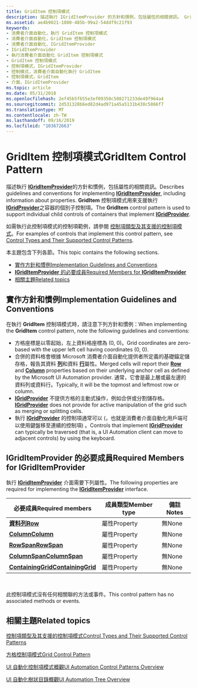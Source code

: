```yaml
---
title: GridItem 控制項模式
description: 描述執行 IGridItemProvider 的方針和慣例，包括屬性的相關資訊。 GridItem 控制項模式用來支援執行 IGridProvider 之容器的個別子控制項。
ms.assetid: ae4b9021-1800-485b-99a2-54ddf9c21f93
keywords:
- 消費者介面自動化，執行 GridItem 控制項模式
- 消費者介面自動化，GridItem 控制項模式
- 消費者介面自動化、IGridItemProvider
- IGridItemProvider
- 執行消費者介面自動化 GridItem 控制項模式
- GridItem 控制項模式
- 控制項模式，IGridItemProvider
- 控制模式，消費者介面自動化執行 GridItem
- 控制項模式，GridItem
- 介面，IGridItemProvider
ms.topic: article
ms.date: 05/31/2018
ms.openlocfilehash: 2ef45b5f655e3ef09350c508271233de49f964a4
ms.sourcegitcommit: 2d531328b6ed82d4ad971a45a5131b430c5866f7
ms.translationtype: MT
ms.contentlocale: zh-TW
ms.lasthandoff: 09/16/2019
ms.locfileid: "103672663"
---
```

# <a name="griditem-control-pattern"></a><span data-ttu-id="e087f-114">GridItem 控制項模式</span><span class="sxs-lookup"><span data-stu-id="e087f-114">GridItem Control Pattern</span></span>

<span data-ttu-id="e087f-115">描述執行 [**IGridItemProvider**](/windows/desktop/api/UIAutomationCore/nn-uiautomationcore-igriditemprovider)的方針和慣例，包括屬性的相關資訊。</span><span class="sxs-lookup"><span data-stu-id="e087f-115">Describes guidelines and conventions for implementing [**IGridItemProvider**](/windows/desktop/api/UIAutomationCore/nn-uiautomationcore-igriditemprovider), including information about properties.</span></span> <span data-ttu-id="e087f-116">**GridItem** 控制項模式用來支援執行 [**IGridProvider**](/windows/desktop/api/UIAutomationCore/nn-uiautomationcore-igridprovider)之容器的個別子控制項。</span><span class="sxs-lookup"><span data-stu-id="e087f-116">The **GridItem** control pattern is used to support individual child controls of containers that implement [**IGridProvider**](/windows/desktop/api/UIAutomationCore/nn-uiautomationcore-igridprovider).</span></span>

<span data-ttu-id="e087f-117">如需執行此控制項模式的控制項範例，請參閱 [控制項類型及其支援的控制項模式](uiauto-controlpatternmapping.md)。</span><span class="sxs-lookup"><span data-stu-id="e087f-117">For examples of controls that implement this control pattern, see [Control Types and Their Supported Control Patterns](uiauto-controlpatternmapping.md).</span></span>

<span data-ttu-id="e087f-118">本主題包含下列各節。</span><span class="sxs-lookup"><span data-stu-id="e087f-118">This topic contains the following sections.</span></span>

-   [<span data-ttu-id="e087f-119">實作方針和慣例</span><span class="sxs-lookup"><span data-stu-id="e087f-119">Implementation Guidelines and Conventions</span></span>](#implementation-guidelines-and-conventions)
-   [<span data-ttu-id="e087f-120">**IGridItemProvider** 的必要成員</span><span class="sxs-lookup"><span data-stu-id="e087f-120">Required Members for **IGridItemProvider**</span></span>](#required-members-for-igriditemprovider)
-   [<span data-ttu-id="e087f-121">相關主題</span><span class="sxs-lookup"><span data-stu-id="e087f-121">Related topics</span></span>](#related-topics)

## <a name="implementation-guidelines-and-conventions"></a><span data-ttu-id="e087f-122">實作方針和慣例</span><span class="sxs-lookup"><span data-stu-id="e087f-122">Implementation Guidelines and Conventions</span></span>

<span data-ttu-id="e087f-123">在執行 **GridItem** 控制項模式時，請注意下列方針和慣例：</span><span class="sxs-lookup"><span data-stu-id="e087f-123">When implementing the **GridItem** control pattern, note the following guidelines and conventions:</span></span>

-   <span data-ttu-id="e087f-124">方格座標是以零起始，左上資料格座標為 (0, 0)。</span><span class="sxs-lookup"><span data-stu-id="e087f-124">Grid coordinates are zero-based with the upper left cell having coordinates (0, 0).</span></span>
-   <span data-ttu-id="e087f-125">合併的資料格會根據 Microsoft 消費者介面自動化提供者所定義的基礎錨定儲存格，報告其資料 [**列**](/windows/desktop/api/UIAutomationCore/nf-uiautomationcore-igriditemprovider-get_column)和資料 [**行**](/windows/desktop/api/UIAutomationCore/nf-uiautomationcore-igriditemprovider-get_row)屬性。</span><span class="sxs-lookup"><span data-stu-id="e087f-125">Merged cells will report their [**Row**](/windows/desktop/api/UIAutomationCore/nf-uiautomationcore-igriditemprovider-get_row) and [**Column**](/windows/desktop/api/UIAutomationCore/nf-uiautomationcore-igriditemprovider-get_column) properties based on their underlying anchor cell as defined by the Microsoft UI Automation provider.</span></span> <span data-ttu-id="e087f-126">通常，它會是最上層或最左邊的資料列或資料行。</span><span class="sxs-lookup"><span data-stu-id="e087f-126">Typically, it will be the topmost and leftmost row or column.</span></span>
-   <span data-ttu-id="e087f-127">[**IGridProvider**](/windows/desktop/api/UIAutomationCore/nn-uiautomationcore-igridprovider) 不提供方格的主動式操作，例如合併或分割儲存格。</span><span class="sxs-lookup"><span data-stu-id="e087f-127">[**IGridProvider**](/windows/desktop/api/UIAutomationCore/nn-uiautomationcore-igridprovider) does not provide for active manipulation of the grid such as merging or splitting cells.</span></span>
-   <span data-ttu-id="e087f-128">執行 [**IGridProvider**](/windows/desktop/api/UIAutomationCore/nn-uiautomationcore-igridprovider) 的控制項通常可以 (，也就是消費者介面自動化用戶端可以使用鍵盤移至連續的控制項) 。</span><span class="sxs-lookup"><span data-stu-id="e087f-128">Controls that implement [**IGridProvider**](/windows/desktop/api/UIAutomationCore/nn-uiautomationcore-igridprovider) can typically be traversed (that is, a UI Automation client can move to adjacent controls) by using the keyboard.</span></span>

## <a name="required-members-for-igriditemprovider"></a><span data-ttu-id="e087f-129">**IGridItemProvider** 的必要成員</span><span class="sxs-lookup"><span data-stu-id="e087f-129">Required Members for **IGridItemProvider**</span></span>

<span data-ttu-id="e087f-130">執行 [**IGridItemProvider**](/windows/desktop/api/UIAutomationCore/nn-uiautomationcore-igriditemprovider) 介面需要下列屬性。</span><span class="sxs-lookup"><span data-stu-id="e087f-130">The following properties are required for implementing the [**IGridItemProvider**](/windows/desktop/api/UIAutomationCore/nn-uiautomationcore-igriditemprovider) interface.</span></span>



| <span data-ttu-id="e087f-131">必要成員</span><span class="sxs-lookup"><span data-stu-id="e087f-131">Required members</span></span>                                                  | <span data-ttu-id="e087f-132">成員類型</span><span class="sxs-lookup"><span data-stu-id="e087f-132">Member type</span></span> | <span data-ttu-id="e087f-133">備註</span><span class="sxs-lookup"><span data-stu-id="e087f-133">Notes</span></span> |
|-------------------------------------------------------------------|-------------|-------|
| [<span data-ttu-id="e087f-134">**資料列**</span><span class="sxs-lookup"><span data-stu-id="e087f-134">**Row**</span></span>](/windows/desktop/api/UIAutomationCore/nf-uiautomationcore-igriditemprovider-get_row)                       | <span data-ttu-id="e087f-135">屬性</span><span class="sxs-lookup"><span data-stu-id="e087f-135">Property</span></span>    | <span data-ttu-id="e087f-136">無</span><span class="sxs-lookup"><span data-stu-id="e087f-136">None</span></span>  |
| [<span data-ttu-id="e087f-137">**Column**</span><span class="sxs-lookup"><span data-stu-id="e087f-137">**Column**</span></span>](/windows/desktop/api/UIAutomationCore/nf-uiautomationcore-igriditemprovider-get_column)                 | <span data-ttu-id="e087f-138">屬性</span><span class="sxs-lookup"><span data-stu-id="e087f-138">Property</span></span>    | <span data-ttu-id="e087f-139">無</span><span class="sxs-lookup"><span data-stu-id="e087f-139">None</span></span>  |
| [<span data-ttu-id="e087f-140">**RowSpan**</span><span class="sxs-lookup"><span data-stu-id="e087f-140">**RowSpan**</span></span>](/windows/desktop/api/UIAutomationCore/nf-uiautomationcore-igriditemprovider-get_rowspan)               | <span data-ttu-id="e087f-141">屬性</span><span class="sxs-lookup"><span data-stu-id="e087f-141">Property</span></span>    | <span data-ttu-id="e087f-142">無</span><span class="sxs-lookup"><span data-stu-id="e087f-142">None</span></span>  |
| [<span data-ttu-id="e087f-143">**ColumnSpan**</span><span class="sxs-lookup"><span data-stu-id="e087f-143">**ColumnSpan**</span></span>](/windows/desktop/api/UIAutomationCore/nf-uiautomationcore-igriditemprovider-get_columnspan)         | <span data-ttu-id="e087f-144">屬性</span><span class="sxs-lookup"><span data-stu-id="e087f-144">Property</span></span>    | <span data-ttu-id="e087f-145">無</span><span class="sxs-lookup"><span data-stu-id="e087f-145">None</span></span>  |
| [<span data-ttu-id="e087f-146">**ContainingGrid**</span><span class="sxs-lookup"><span data-stu-id="e087f-146">**ContainingGrid**</span></span>](/windows/desktop/api/UIAutomationCore/nf-uiautomationcore-igriditemprovider-get_containinggrid) | <span data-ttu-id="e087f-147">屬性</span><span class="sxs-lookup"><span data-stu-id="e087f-147">Property</span></span>    | <span data-ttu-id="e087f-148">無</span><span class="sxs-lookup"><span data-stu-id="e087f-148">None</span></span>  |



 

<span data-ttu-id="e087f-149">此控制項模式沒有任何相關聯的方法或事件。</span><span class="sxs-lookup"><span data-stu-id="e087f-149">This control pattern has no associated methods or events.</span></span>

## <a name="related-topics"></a><span data-ttu-id="e087f-150">相關主題</span><span class="sxs-lookup"><span data-stu-id="e087f-150">Related topics</span></span>

<dl> <dt>

[<span data-ttu-id="e087f-151">控制項類型及其支援的控制項模式</span><span class="sxs-lookup"><span data-stu-id="e087f-151">Control Types and Their Supported Control Patterns</span></span>](uiauto-controlpatternmapping.md)
</dt> <dt>

[<span data-ttu-id="e087f-152">方格控制項模式</span><span class="sxs-lookup"><span data-stu-id="e087f-152">Grid Control Pattern</span></span>](uiauto-implementinggrid.md)
</dt> <dt>

[<span data-ttu-id="e087f-153">UI 自動化控制項模式概觀</span><span class="sxs-lookup"><span data-stu-id="e087f-153">UI Automation Control Patterns Overview</span></span>](uiauto-controlpatternsoverview.md)
</dt> <dt>

[<span data-ttu-id="e087f-154">UI 自動化樹狀目錄概觀</span><span class="sxs-lookup"><span data-stu-id="e087f-154">UI Automation Tree Overview</span></span>](uiauto-treeoverview.md)
</dt> </dl>

 

 




